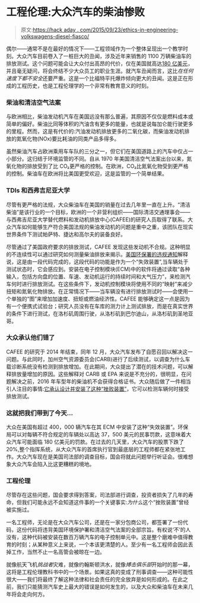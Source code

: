 # 工程伦理:大众汽车的柴油惨败

> 原文:[https://hack aday . com/2015/09/23/ethics-in-engineering-volkswagens-diesel-fiasco/](https://hackaday.com/2015/09/23/ethics-in-engineering-volkswagens-diesel-fiasco/)

偶尔——通常不是在最好的情况下——工程领域作为一个整体呈现出一个教学时刻。大众汽车目前卷入了一桩巨大的丑闻，涉及近年来销售的 1100 万辆柴油车的排放测试。这个问题可能会让大众付出高昂的代价，仅在美国就高达[180 亿美元](http://www.reuters.com/article/2015/09/18/us-usa-volkswagen-idUSKCN0RI1VK20150918)，并且毫无疑问，将会终结不少大众员工的职业生涯。就汽车丑闻而言，这比*在任何速度下都不安全*还要严重。这是一个比福特平托爆炸倾向更大的丑闻。这是正在形成的工程历史，也是工程伦理学的一个非常有教育意义的时刻。

### 柴油和清洁空气法案

与欧洲相比，柴油发动机汽车在美国远没有那么普遍，其原因不仅仅是燃料成本或简单的偏好。柴油比同等体积的汽油含有更多的能量，也就是说每加仑能行驶更多的里程。然而，这是有代价的:汽油发动机排放更多的二氧化碳，而柴油发动机排放的氮氧化物(NOx)要比耗油的同类产品多得多。

虽然柴油汽车占欧洲乘用车车队的三分之一，但它们在美国道路上的汽车中仅占一小部分。这归结于环境监管的不同。自从 1970 年美国清洁空气法案出台以来，氮氧化物的排放受到了比 CO₂更严格的控制。在欧洲，CO₂比氮氧化物受到更严格的控制。柴油车在欧洲将比美国更受欢迎，这是监管的一个简单结果。

### TDIs 和西弗吉尼亚大学

尽管有更严格的法规，大众柴油车在美国的销量在过去几年里一直在上升。“清洁柴油”是该行业的一个目标，欧洲的一个非营利组织——国际清洁交通理事会——与西弗吉尼亚大学替代燃料和发动机排放中心(CAFEE)的研究人员取得了联系。大众汽车如何能够生产符合美国法规的柴油发动机的问题是重中之重，该团队在现实世界条件下测试帕萨特、捷达和高尔夫的装备良好。

尽管通过了美国政府要求的排放测试，CAFEE 发现这些发动机不合规。这种明显的不连续性可以通过研究如何测量柴油排放来揭示。[美国环保署的违规通知](http://www3.epa.gov/otaq/cert/documents/vw-nov-caa-09-18-15.pdf)解释说，这是由一段代码完成的，这段代码的功能是作为一个“失效装置”,当车辆处于测试状态时，它会感应到。安装在电子控制模块(ECM)中的软件将通过读取“各种输入，包括方向盘的位置、车速、发动机运行的持续时间和大气压力”，来检测汽车何时进行排放测试。在这些条件下，发动机控制模块将使用不同的“映射”来减少扭矩和氮氧化物排放。在正常情况下——当车辆没有进行排放测试时——会使用一个单独的“图”来增加加速度、扭矩或燃油经济性。CAFEE 能够确定这一点是因为有一个便携式试验台；研究人员没有在车库的测力计上测试排放，而是在真实世界的条件下进行测试，在洛杉矶周围行驶，从洛杉矶到巴尔迪山，从洛杉矶到圣地亚哥。

### 大众承认他们错了

CAFEE 的研究于 2014 年结束，同年 12 月，大众汽车发布了自愿召回以解决这一问题。与此同时，加州空气资源委员会(CARB)进行了后续测试，以调查为什么车载诊断系统没有检测到排放增加。在此期间，大众提出了潜在的技术问题，可以解释排放量增加的原因。这些解释对 CARB 或 EPA 来说是不充分的，很明显，在问题解决之前，2016 年车型年的柴油机不会获得合格证书。大众随后做了一件相当引人注目的事情:[它承认设计并安装了这种“挫败装置”](http://www.volkswagenag.com/content/vwcorp/info_center/en/news/2015/09/statement_ceo_of_volkswagen_ag.html)，它可以检测车辆何时接受排放测试。

### 这就把我们带到了今天…

大众在美国有超过 400，000 辆汽车在其 ECM 中安装了这种“失效装置”。环保局可以对每辆不符合规定的车辆处以高达 37，500 美元的民事罚款，这意味着大众汽车可能面临 180 亿美元的罚款。在过去的几天里，大众汽车的股票下跌了 20%,整个指挥系统，从大众汽车的首席执行官到最底层的工程师都在紧张地工作。大众汽车现在是美国司法部的调查目标，国会将就此问题举行听证会。很难想象大众汽车会陷入比这更糟糕的境地。

### 工程伦理

尽管存在这些问题，国会要求得到答案，司法部进行调查，投资者损失了几年的寿命，但我们可能永远不会知道这件事的一个关键事实:*为什么*这个“挫败装置”曾经被实施过。

一名工程师，无论是在大众汽车公司，还是在一家分包商公司，都签署了一份代码，这份代码将违背美国环境保护署和清洁空气法案的全部宗旨。有权说‘不’的人没有，这种代码被安装在数百万辆汽车的电子控制单元中。这是整个磨难中值得教育的时刻；从某种意义上来说，一个本该更清楚的人。至少有一名工程师会因此丢掉工作，当然不止一名高管会被晾在一边。

就像航天飞机*挑战者*灾难，就像约翰斯顿洪水，就像*搏击俱乐部*开始时的那一幕，这将是工程伦理教科书中的一个场景。如果这真的变成了刑事调查——这种可能性很大——我们将最终了解这种法律和社会责任的完全放弃是如何形成的。在此之前，我们只能猜测汽车史上最大的错误是如何发生的，以及大众和柴油车在未来几年将会走向何方。